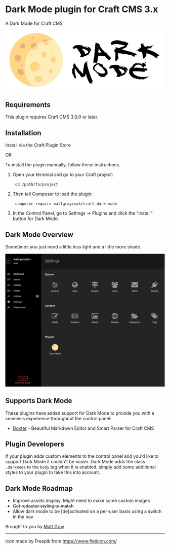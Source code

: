 # Dark Mode plugin for Craft CMS 3.x

A Dark Mode for Craft CMS

![Logo](resources/img/plugin-logo.png)

## Requirements

This plugin requires Craft CMS 3.0.0 or later.

## Installation

Install via the Craft Plugin Store

OR

To install the plugin manually, follow these instructions.

1. Open your terminal and go to your Craft project:

        cd /path/to/project

2. Then tell Composer to load the plugin:

        composer require mattgrayisok/craft-dark-mode

3. In the Control Panel, go to Settings → Plugins and click the “Install” button for Dark Mode.

## Dark Mode Overview

Sometimes you just need a little less light and a little more shade.

![Screenshot](resources/img/screengrab.png)

## Supports Dark Mode

These plugins have added support for Dark Mode to provide you with a seamless experience throughout
the control panel:

* [Doxter](https://selvinortiz.com/plugins/doxter) - Beautiful Markdown Editor and Smart Parser for Craft CMS

## Plugin Developers

If your plugin adds custom elements to the control panel and you'd like to support Dark Mode
it couldn't be easier. Dark Mode adds the class `.darkmode` to the `body` tag when it is enabled,
simply add some additional styles to your plugin to take this into account.

## Dark Mode Roadmap

* Improve assets display. Might need to make some custom images
* ~~Get redactor styling to match~~
* Allow dark mode to be [de]activated on a per-user basis using a switch in the nav

Brought to you by [Matt Gray](https://mattgrayisok.com)

---

Icon made by Freepik from https://www.flaticon.com/
